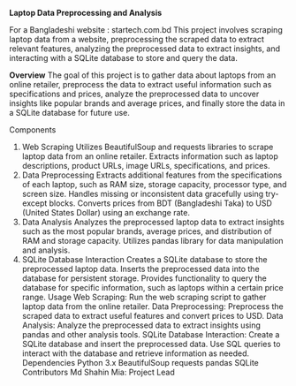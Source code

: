 **Laptop Data Preprocessing and Analysis** 

For a Bangladeshi website : startech.com.bd
This project involves scraping laptop data from a website, preprocessing the scraped data to extract relevant features, analyzing the preprocessed data to extract insights, and interacting with a SQLite database to store and query the data.

**Overview**
The goal of this project is to gather data about laptops from an online retailer, preprocess the data to extract useful information such as specifications and prices, analyze the preprocessed data to uncover insights like popular brands and average prices, and finally store the data in a SQLite database for future use.

Components
1. Web Scraping
Utilizes BeautifulSoup and requests libraries to scrape laptop data from an online retailer.
Extracts information such as laptop descriptions, product URLs, image URLs, specifications, and prices.
2. Data Preprocessing
Extracts additional features from the specifications of each laptop, such as RAM size, storage capacity, processor type, and screen size.
Handles missing or inconsistent data gracefully using try-except blocks.
Converts prices from BDT (Bangladeshi Taka) to USD (United States Dollar) using an exchange rate.
3. Data Analysis
Analyzes the preprocessed laptop data to extract insights such as the most popular brands, average prices, and distribution of RAM and storage capacity.
Utilizes pandas library for data manipulation and analysis.
4. SQLite Database Interaction
Creates a SQLite database to store the preprocessed laptop data.
Inserts the preprocessed data into the database for persistent storage.
Provides functionality to query the database for specific information, such as laptops within a certain price range.
Usage
Web Scraping: Run the web scraping script to gather laptop data from the online retailer.
Data Preprocessing: Preprocess the scraped data to extract useful features and convert prices to USD.
Data Analysis: Analyze the preprocessed data to extract insights using pandas and other analysis tools.
SQLite Database Interaction: Create a SQLite database and insert the preprocessed data. Use SQL queries to interact with the database and retrieve information as needed.
Dependencies
Python 3.x
BeautifulSoup
requests
pandas
SQLite
Contributors
Md Shahin Mia: Project Lead
